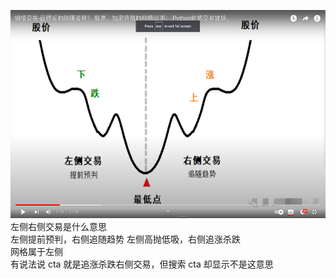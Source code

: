 <img src='./img/2022-12-20-16-48-24.png' height=333px></img>
左侧右侧交易是什么意思  
左侧提前预判，右侧追随趋势
左侧高抛低吸，右侧追涨杀跌  
网格属于左侧  
有说法说 cta 就是追涨杀跌右侧交易，但搜索 cta 却显示不是这意思      

